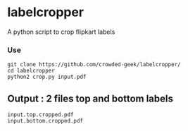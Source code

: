 # labelcropper
A python script to crop flipkart labels

### Use
```
git clone https://github.com/crowded-geek/labelcropper/
cd labelcropper
python2 crop.py input.pdf
```
## Output : 2 files top and bottom labels
```
input.top.cropped.pdf
input.bottom.cropped.pdf
```
